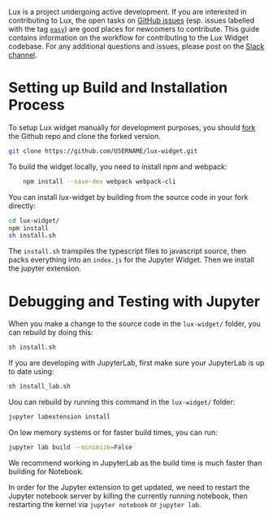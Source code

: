 Lux is a project undergoing active development. If you are interested in contributing to Lux, the open tasks on [GitHub issues](https://github.com/lux-org/lux-widget/issues) (esp. issues labelled with the tag [`easy`](https://github.com/lux-org/lux-widget/labels/easy)) are good places for newcomers to contribute. This guide contains information on the workflow for contributing to the Lux Widget codebase. For any additional questions and issues, please post on the [Slack channel](https://join.slack.com/t/lux-project/shared_invite/zt-iwg84wfb-fBPaGTBBZfkb9arziy3W~g).

# Setting up Build and Installation Process

To setup Lux widget manually for development purposes, you should [fork](https://docs.github.com/en/github/getting-started-with-github/fork-a-repo) the Github repo and clone the forked version.

```bash
git clone https://github.com/USERNAME/lux-widget.git
```

To build the widget locally, you need to install npm and webpack:

```bash
    npm install --save-dev webpack webpack-cli
```

You can install lux-widget by building from the source code in your fork directly:

```bash
cd lux-widget/
npm install
sh install.sh
```

The `install.sh` transpiles the typescript files to javascript source, then packs everything into an `index.js` for the Jupyter Widget. Then we install the jupyter extension.

# Debugging and Testing with Jupyter

When you make a change to the source code in the `lux-widget/` folder, you can rebuild by doing this:

```bash
sh install.sh
```

If you are developing with JupyterLab, first make sure your JupyterLab is up to date using:

```bash
sh install_lab.sh
```

Uou can rebuild by running this command in the `lux-widget/` folder:

```bash
jupyter labextension install
```

On low memory systems or for faster build times, you can run:

```bash
jupyter lab build --minimize=False
```

We recommend working in JupyterLab as the build time is much faster than building for Notebook.

In order for the Jupyter extension to get updated, we need to restart the Jupyter notebook server by killing the currently running notebook, then restarting the kernel via `jupyter notebook` or `jupyter lab`.

